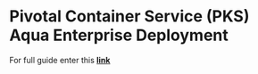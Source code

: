 # Pivotal Container Service (PKS) Aqua Enterprise Deployment

For full guide enter this [**link**](https://docs.aquasec.com/docs/pivotal-container-service-pks)